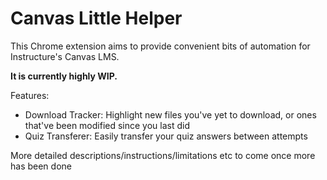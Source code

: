 # Canvas Little Helper

This Chrome extension aims to provide convenient bits of automation for Instructure's Canvas LMS.

**It is currently highly WIP.**

Features:

- Download Tracker: Highlight new files you've yet to download, or ones that've been modified since you last did
- Quiz Transferer: Easily transfer your quiz answers between attempts

More detailed descriptions/instructions/limitations etc to come once more has been done
